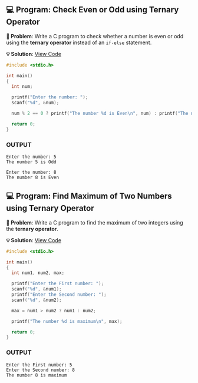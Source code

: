 ## 💻 Program: Check Even or Odd using Ternary Operator

**📔 Problem**: Write a C program to check whether a number is even or odd using the **ternary operator** instead of an `if-else` statement.

**💡 Solution**: [View Code](even_odd.c)

```c
#include <stdio.h>

int main()
{
  int num;

  printf("Enter the number: ");
  scanf("%d", &num);

  num % 2 == 0 ? printf("The number %d is Even\n", num) : printf("The number %d is Odd\n", num);

  return 0;
}


```
### OUTPUT

```
Enter the number: 5
The number 5 is Odd
```
```
Enter the number: 8
The number 8 is Even
```

## 💻 Program: Find Maximum of Two Numbers using Ternary Operator

**📔 Problem**: Write a C program to find the maximum of two integers using the **ternary operator**.

**💡 Solution**: [View Code](maximum.c)

```c
#include <stdio.h>

int main()
{
  int num1, num2, max;

  printf("Enter the First number: ");
  scanf("%d", &num1);
  printf("Enter the Second number: ");
  scanf("%d", &num2);

  max = num1 > num2 ? num1 : num2;

  printf("The number %d is maximum\n", max);

  return 0;
}


```
### OUTPUT

```
Enter the First number: 5
Enter the Second number: 8
The number 8 is maximum
```
